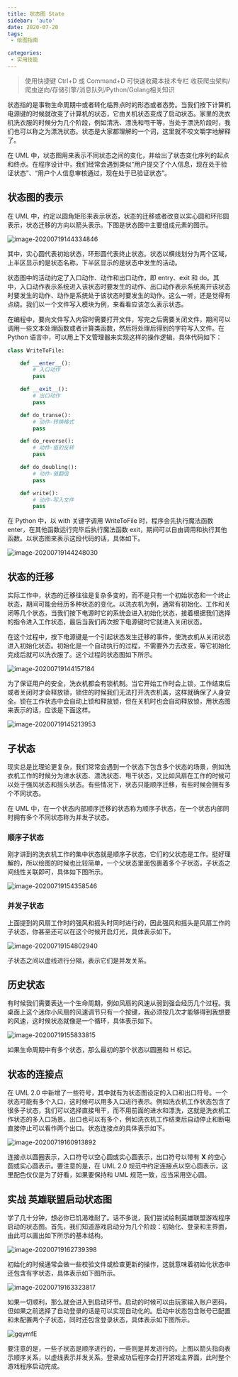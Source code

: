 ```yaml
---
title: 状态图 State
sidebar: 'auto'
date: 2020-07-20
tags:
 - 绘图指南

categories:
 - 实用技能
---
```


> 使用快捷键 Ctrl+D 或 Command+D 可快速收藏本技术专栏 收获爬虫架构/爬虫逆向/存储引擎/消息队列/Python/Golang相关知识



状态指的是事物生命周期中或者转化临界点时的形态或者态势。当我们按下计算机电源键的时候就改变了计算机的状态，它由关机状态变成了启动状态。家里的洗衣机洗衣服的时候分为几个阶段，例如清洗、漂洗和甩干等，当处于漂洗阶段时，我们也可以称之为漂洗状态。状态是大家都理解的一个词，这里就不咬文嚼字地解释了。

在 UML 中，状态图用来表示不同状态之间的变化，并给出了状态变化序列的起点和终点。在程序设计中，我们经常会遇到类似“用户提交了个人信息，现在处于验证状态”、“用户个人信息审核通过，现在处于已验证状态”。



## 状态图的表示

在 UML 中，约定以圆角矩形来表示状态，状态的迁移或者改变以实心圆和环形圆表示，状态迁移的方向以箭头表示。下图是状态图中主要组成元素的图示。

![image-20200719144334846](https://img.weishidong.com/image-20200719144334846.png)

其中，实心圆代表初始状态，环形圆代表终止状态。状态以横线划分为两个区域，上半区显示的是状态名称，下半区显示的是状态中发生的活动。

状态图中的活动约定了入口动作、动作和出口动作，即 entry、exit 和 do。其中，入口动作表示系统进入该状态时要发生的动作、出口动作表示系统离开该状态时要发生的动作、动作是系统处于该状态时要发生的动作。这么一听，还是觉得有点绕。我们以一个文件写入模块为例，来看看应该怎么表示状态。

在编程中，要向文件写入内容时需要打开文件，写完之后需要关闭文件，期间可以调用一些文本处理函数或者计算类函数，然后将处理后得到的字符写入文件。在 Python 语言中，可以用上下文管理器来实现这样的操作逻辑，具体代码如下：

```python
class WriteToFile:

    def __enter__():
        # 入口动作
        pass

    def __exit__():
        # 出口动作
        pass

    def do_transe():
        # 动作-转换格式
        pass

    def do_reverse():
        # 动作-值的反转
        pass

    def do_doubling():
        # 动作-值翻倍
        pass

    def write():
        # 动作-写入文件
        pass

```

在 Python 中，以 with 关键字调用 WriteToFile 时，程序会先执行魔法函数 enter，在其他函数运行完毕后执行魔法函数 exit，期间可以自由调用和执行其他函数。以状态图来表示这段代码的话，具体如下。

![image-20200719144248030](https://img.weishidong.com/image-20200719144248030.png)

## 状态的迁移

实际工作中，状态的迁移往往是复杂多变的，而不是只有一个初始状态和一个终止状态，期间可能会经历多种状态的变化。以洗衣机为例，通常有初始化、工作和关闭等几个状态，当我们按下电源时它的系统会进入初始化状态，接着根据我们选择的指令进入工作状态，最后当我们再次按下电源键时它就进入关闭状态。

在这个过程中，按下电源键是一个引起状态发生迁移的事件，使洗衣机从关闭状态进入初始化状态。初始化是一个自动执行的过程，不需要外力去改变，等它初始化完成后就可以洗衣服了。这个过程的状态图如下所示。

![image-20200719144157184](https://img.weishidong.com/image-20200719144157184.png)

为了保证用户的安全，洗衣机都会有锁机制。当它开始工作时会上锁，工作结束后或者关闭时才会释放锁，锁住的时候我们无法打开洗衣机盖，这样就确保了人身安全。锁在工作状态中会自动上锁和释放锁，但在关机时也会自动释放锁，用状态图来表示的话，应该是下面这样。

![image-20200719145213953](https://img.weishidong.com/image-20200719145213953.png)



## 子状态

现实总是比理论更复杂，我们常常会遇到一个状态下包含多个状态的场景，例如洗衣机工作的时候分为进水状态、漂洗状态、甩干状态，又比如风扇在工作的时候可以处于强风状态和摇头状态。有些情况下，状态只能顺序迁移，有些时候会拥有多个不同状态。

在 UML 中，在一个状态内部顺序迁移的状态称为顺序子状态，在一个状态内部同时拥有多个不同状态称为并发子状态。

### 顺序子状态

刚才讲到的洗衣机工作的集中状态就是顺序子状态，它们的父状态是工作。挺好理解的，所以绘图的时候也比较简单，一个父状态里面包裹着多个子状态，子状态之间线性关联即可，具体如下图所示。

![image-20200719154358546](https://img.weishidong.com/image-20200719154358546.png)

### 并发子状态

上面提到的风扇工作时的强风和摇头时同时进行的，因此强风和摇头是风扇工作的子状态，你甚至还可以在这个时候开启灯光，具体表示如下。

![image-20200719154802940](https://img.weishidong.com/image-20200719154802940.png)

子状态之间以虚线进行分隔，表示它们是并发关系。



## 历史状态

有时候我们需要表达一个生命周期，例如风扇的风速从弱到强会经历几个过程。我桌面上这个迷你小风扇的风速调节只有一个按键，我必须按几次才能够得到我想要的风速，这时候状态就像是一个循环，具体表示如下。

![image-20200719155833815](https://img.weishidong.com/image-20200719155833815.png)

如果生命周期中有多个状态，那么最初的那个状态以圆圈和 H 标记。



## 状态的连接点

在 UML 2.0 中新增了一些符号，其中就有为状态图设定的入口和出口符号。一个状态可能有多个入口，这时候可以用多入口进行表示。例如洗衣机工作状态包含了很多子状态，我们可以选择直接甩干，而不用前面的进水和漂洗，这就是洗衣机工作状态的多入口场景。出口也可以有多个，例如洗衣机工作结束后自动停止和断电直接停止可以看作两个出口。状态连接点的具体表示如下。

![image-20200719160913892](https://img.weishidong.com/image-20200719160913892.png)

连接点以圆圈表示，入口符号以空心圆或实心圆表示，出口符号以带有 **X** 的空心圆或实心圆表示。要注意的是，在 UML 2.0 规范中约定连接点以空心圆表示，这里配色仅仅是为了好看，如果要保持和 UML 规范一致，应当采用空心圆。



## 实战 英雄联盟启动状态图

学了几十分钟，想必你已饥渴难耐了。话不多说，我们尝试绘制英雄联盟游戏程序启动的状态图。首先，我们知道游戏启动分为几个阶段：初始化、登录和主界面，由此可以画出如下所示的基本结构。

![image-20200719162739398](https://img.weishidong.com/image-20200719162739398.png)

初始化的时候通常会做一些校验文件或检查更新的操作，这就意味着初始化状态中还包含有字状态，具体表示如下图所示。

![image-20200719163323817](https://img.weishidong.com/image-20200719163323817.png)

如果一切顺利，那么就会进入到启动环节。启动的时候可以由玩家输入账户密码，但如果之前选择了自动登录的话是可以实现自动化的。启动中状态包含账号已配置和未配置两个子状态，同时还包含登录状态，具体表示如下图所示。

![gqymfE](https://img.weishidong.com/gqymfE.png)

要注意的是，一些子状态是顺序进行的，一些则是并发进行的。上图以箭头指向表示顺序关系，以虚线表示并发关系。登录成功后程序会打开游戏主界面，此时整个游戏程序启动完成。